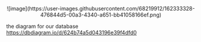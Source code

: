 <p align="center">
  ![image](https://user-images.githubusercontent.com/68219912/162333328-476844d5-00a3-4340-a651-bb41058166ef.png)
</p>


the diagram for our database
https://dbdiagram.io/d/624b74a5d043196e39f4dfd0
